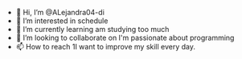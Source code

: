 - 👋 Hi, I’m @ALejandra04-di
- 👀 I’m interested in schedule
- 🌱 I’m currently learning  am studying too much
- 💞️ I’m looking to collaborate on I'm passionate about programming 
- 📫 How to reach 1I want to improve my skill every day.

<!---
ALejandra04-di/ALejandra04-di is a ✨ special ✨ repository because its `README.md` (this file) appears on your GitHub profile.
You can click the Preview link to take a look at your changes.
--->
